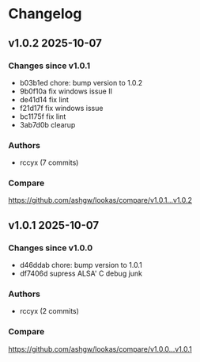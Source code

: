 # Changelog

## v1.0.2 2025-10-07

### Changes since v1.0.1
- b03b1ed chore: bump version to 1.0.2
- 9b0f10a fix windows issue II
- de41d14 fix lint
- f21d17f fix windows issue
- bc1175f fix lint
- 3ab7d0b clearup

### Authors
- rccyx (7 commits)

### Compare
https://github.com/ashgw/lookas/compare/v1.0.1...v1.0.2


## v1.0.1 2025-10-07

### Changes since v1.0.0
- d46ddab chore: bump version to 1.0.1
- df7406d supress ALSA' C debug junk

### Authors
- rccyx (2 commits)

### Compare
https://github.com/ashgw/lookas/compare/v1.0.0...v1.0.1

